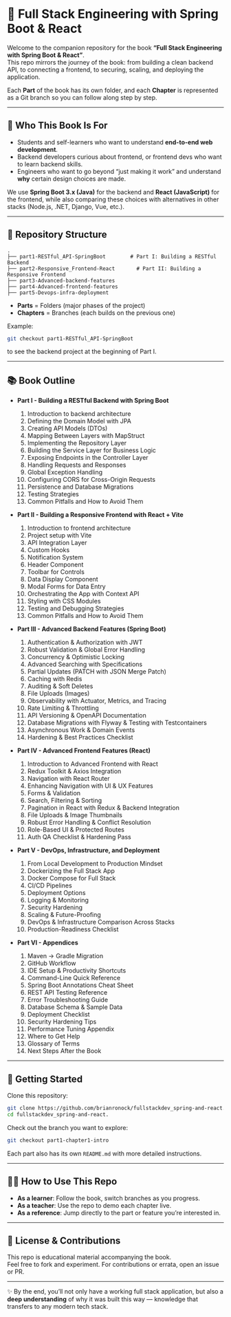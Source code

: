 # 📖 Full Stack Engineering with Spring Boot & React

Welcome to the companion repository for the book **“Full Stack Engineering with Spring Boot & React”**.  
This repo mirrors the journey of the book: from building a clean backend API, to connecting a frontend, to securing, scaling, and deploying the application.

Each **Part** of the book has its own folder, and each **Chapter** is represented as a Git branch so you can follow along step by step.

---

## 🎯 Who This Book Is For
- Students and self-learners who want to understand **end-to-end web development**.  
- Backend developers curious about frontend, or frontend devs who want to learn backend skills.  
- Engineers who want to go beyond “just making it work” and understand **why** certain design choices are made.  

We use **Spring Boot 3.x (Java)** for the backend and **React (JavaScript)** for the frontend, while also comparing these choices with alternatives in other stacks (Node.js, .NET, Django, Vue, etc.).

---

## 📂 Repository Structure

```text
.
├── part1-RESTful_API-SpringBoot        # Part I: Building a RESTful Backend
├── part2-Responsive_Frontend-React       # Part II: Building a Responsive Frontend
├── part3-Advanced-backend-features
├── part4-Advanced-frontend-features
├── part5-Devops-infra-deployment
```

- **Parts** = Folders (major phases of the project)  
- **Chapters** = Branches (each builds on the previous one)  

Example:  
```bash
git checkout part1-RESTful_API-SpringBoot
```
to see the backend project at the beginning of Part I.

---

## 📚 Book Outline

- **Part I - Building a RESTful Backend with Spring Boot**  
  1. Introduction to backend architecture  
  2. Defining the Domain Model with JPA  
  3. Creating API Models (DTOs)
  4. Mapping Between Layers with MapStruct
  5. Implementing the Repository Layer
  6. Building the Service Layer for Business Logic
  7. Exposing Endpoints in the Controller Layer 
  8. Handling Requests and Responses  
  9. Global Exception Handling
  10. Configuring CORS for Cross-Origin Requests
  11. Persistence and Database Migrations
  12. Testing Strategies
  13. Common Pitfalls and How to Avoid Them

- **Part II - Building a Responsive Frontend with React + Vite**  
  1. Introduction to frontend architecture  
  2. Project setup with Vite  
  3. API Integration Layer
  4. Custom Hooks
  5. Notification System
  6. Header Component
  7. Toolbar for Controls
  8. Data Display Component
  9. Modal Forms for Data Entry
  10. Orchestrating the App with Context API
  11. Styling with CSS Modules
  12. Testing and Debugging Strategies
  13. Common Pitfalls and How to Avoid Them

- **Part III - Advanced Backend Features (Spring Boot)**  
  1. Authentication & Authorization with JWT  
  2. Robust Validation & Global Error Handling  
  3. Concurrency & Optimistic Locking  
  4. Advanced Searching with Specifications  
  5. Partial Updates (PATCH with JSON Merge Patch)  
  6. Caching with Redis  
  7. Auditing & Soft Deletes  
  8. File Uploads (Images)  
  9. Observability with Actuator, Metrics, and Tracing  
  10. Rate Limiting & Throttling  
  11. API Versioning & OpenAPI Documentation  
  12. Database Migrations with Flyway & Testing with Testcontainers  
  13. Asynchronous Work & Domain Events  
  14. Hardening & Best Practices Checklist  

- **Part IV - Advanced Frontend Features (React)**  
  1. Introduction to Advanced Frontend with React  
  2. Redux Toolkit & Axios Integration  
  3. Navigation with React Router  
  4. Enhancing Navigation with UI & UX Features  
  5. Forms & Validation  
  6. Search, Filtering & Sorting  
  7. Pagination in React with Redux & Backend Integration  
  8. File Uploads & Image Thumbnails  
  9. Robust Error Handling & Conflict Resolution  
  10. Role-Based UI & Protected Routes  
  11. Auth QA Checklist & Hardening Pass  

- **Part V - DevOps, Infrastructure, and Deployment**  
  1. From Local Development to Production Mindset  
  2. Dockerizing the Full Stack App  
  3. Docker Compose for Full Stack  
  4. CI/CD Pipelines  
  5. Deployment Options  
  6. Logging & Monitoring  
  7. Security Hardening  
  8. Scaling & Future-Proofing  
  9. DevOps & Infrastructure Comparison Across Stacks  
  10. Production-Readiness Checklist  

- **Part VI - Appendices**  
  1. Maven → Gradle Migration  
  2. GitHub Workflow  
  3. IDE Setup & Productivity Shortcuts  
  4. Command-Line Quick Reference  
  5. Spring Boot Annotations Cheat Sheet  
  6. REST API Testing Reference  
  7. Error Troubleshooting Guide  
  8. Database Schema & Sample Data  
  9. Deployment Checklist  
  10. Security Hardening Tips  
  11. Performance Tuning Appendix  
  12. Where to Get Help  
  13. Glossary of Terms  
  14. Next Steps After the Book  

---

## 🚀 Getting Started

Clone this repository:

```bash
git clone https://github.com/brianronock/fullstackdev_spring-and-react.git
cd fullstackdev_spring-and-react.
```

Check out the branch you want to explore:

```bash
git checkout part1-chapter1-intro
```

Each part also has its own `README.md` with more detailed instructions.

---

## 🧑‍🏫 How to Use This Repo

- **As a learner**: Follow the book, switch branches as you progress.  
- **As a teacher**: Use the repo to demo each chapter live.  
- **As a reference**: Jump directly to the part or feature you’re interested in.  

---

## 📜 License & Contributions

This repo is educational material accompanying the book.  
Feel free to fork and experiment. For contributions or errata, open an issue or PR.  

---

✨ By the end, you’ll not only have a working full stack application, but also a **deep understanding** of why it was built this way — knowledge that transfers to any modern tech stack.
